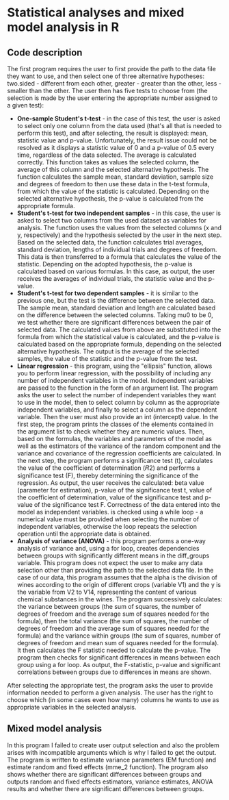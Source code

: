 # Statistical analyses and mixed model analysis in R
## Code description
The first program requires the user to first provide the path to the data file they want to use, and then select one of three alternative hypotheses: two.sided - different from each other, greater - greater than the other, less - smaller than the other. The user then has five tests to choose from (the selection is made by the user entering the appropriate number assigned to a given test):
* **One-sample Student's t-test** - in the case of this test, the user is asked to select only one column from the data used (that's all that is needed to perform this test), and after selecting, the result is displayed: mean, statistic value and p-value. Unfortunately, the result issue could not be resolved as it displays a statistic value of 0 and a p-value of 0.5 every time, regardless of the data selected. The average is calculated correctly. This function takes as values the selected column, the average of this column and the selected alternative hypothesis. The function calculates the sample mean, standard deviation, sample size and degrees of freedom to then use these data in the t-test formula, from which the value of the statistic is calculated. Depending on the selected alternative hypothesis, the p-value is calculated from the appropriate formula.
* **Student's t-test for two independent samples** - in this case, the user is asked to select two columns from the used dataset as variables for analysis. The function uses the values from the selected columns (x and y, respectively) and the hypothesis selected by the user in the next step. Based on the selected data, the function calculates trial averages, standard deviation, lengths of individual trials and degrees of freedom. This data is then transferred to a formula that calculates the value of the statistic. Depending on the adopted hypothesis, the p-value is calculated based on various formulas. In this case, as output, the user receives the averages of individual trials, the statistic value and the p-value.
* **Student's t-test for two dependent samples** - it is similar to the previous one, but the test is the difference between the selected data. The sample mean, standard deviation and length are calculated based on the difference between the selected columns. Taking mu0 to be 0, we test whether there are significant differences between the pair of selected data. The calculated values from above are substituted into the formula from which the statistical value is calculated, and the p-value is calculated based on the appropriate formula, depending on the selected alternative hypothesis. The output is the average of the selected samples, the value of the statistic and the p-value from the test.
* **Linear regression** - this program, using the "ellipsis" function, allows you to perform linear regression, with the possibility of including any number of independent variables in the model. Independent variables are passed to the function in the form of an argument list. The program asks the user to select the number of independent variables they want to use in the model, then to select column by column as the appropriate independent variables, and finally to select a column as the dependent variable. Then the user must also provide an int (intercept) value. In the first step, the program prints the classes of the elements contained in the argument list to check whether they are numeric values. Then, based on the formulas, the variables and parameters of the model as well as the estimators of the variance of the random component and the variance and covariance of the regression coefficients are calculated. In the next step, the program
performs a significance test (t), calculates the value of the coefficient of determination (𝑅2) and performs a significance test (F), thereby determining the significance of the regression. As output, the user receives the calculated: beta value (parameter for estimation), p-value of the significance test t, value of the coefficient of determination, value of the significance test and p-value of the significance test F. Correctness of the data entered into the model as independent variables. is checked using a while loop - a numerical value must be provided when selecting the number of independent variables, otherwise the loop repeats the selection operation until the appropriate data is obtained.
* **Analysis of variance (ANOVA)** - this program performs a one-way analysis of variance and, using a for loop, creates dependencies between groups with significantly different means in the diff_groups variable. This program does not expect the user to make any data selection other than providing the path to the selected data file. In the case of our data, this program assumes that the alpha is the division of wines according to the origin of different crops (variable V1) and the y is the variable from V2 to V14, representing the content of various chemical substances in the wines. The program successively calculates: the variance between groups (the sum of squares, the number of degrees of freedom and the average sum of squares needed for the formula), then the total variance (the sum of squares, the number of degrees of freedom and the average sum of squares needed for the formula) and the variance within groups (the sum of squares, number of degrees of freedom and mean sum of squares needed for the formula). It then calculates the F statistic needed to calculate the p-value. The program then checks for significant differences in means between each group using a for loop. As output, the F-statistic, p-value and significant correlations between groups due to differences in means are shown.

After selecting the appropriate test, the program asks the user to provide information needed to perform a given analysis. The user has the right to choose which (in some cases even how many) columns he wants to use as appropriate variables in the selected analysis.

## Mixed model analysis
In this program I failed to create user output selection and also the problem arises with incompatible arguments which is why I failed to get the output. The program is written to estimate variance parameters (EM function) and estimate random and fixed effects (mme_2 function). The program also shows whether there are significant differences between groups and outputs random and fixed effects estimators, variance estimates, ANOVA results and whether there are significant differences between groups.
